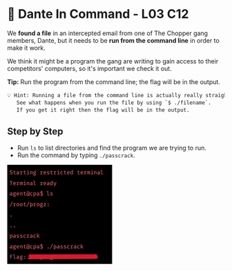 # 🧨 Dante In Command - L03 C12

We **found a file** in an intercepted email from one of The Chopper gang members, Dante, but it needs to be **run from the command line** in order to make it work.

We think it might be a program the gang are writing to gain access to their competitors' computers, so it's important we check it out.  

**Tip:** Run the program from the command line; the flag will be in the output.

```txt
💡 Hint: Running a file from the command line is actually really straight forward.
   See what happens when you run the file by using `$ ./filename`.
   If you get it right then the flag will be in the output.
```

## Step by Step

- Run `ls` to list directories and find the program we are trying to run.
- Run the command by typing `./passcrack`.

![picture of the command output](/assets/danteincommand1.png)
